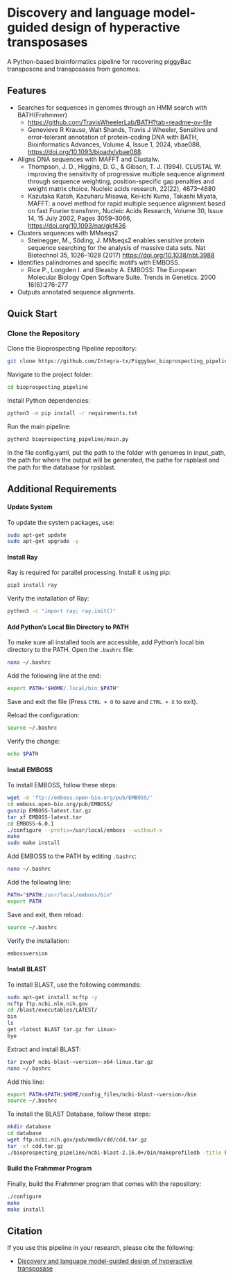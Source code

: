 # Discovery and language model-guided design of hyperactive transposases

A Python-based bioinformatics pipeline for recovering piggyBac transposons and transposases from genomes.

## Features
- Searches for sequences in genomes through an HMM search with BATH(Frahmmer)
  - [https://github.com/TravisWheelerLab/BATH?tab=readme-ov-file ](https://github.com/TravisWheelerLab/BATH.git)
  - Genevieve R Krause, Walt Shands, Travis J Wheeler, Sensitive and error-tolerant annotation of protein-coding DNA with BATH, Bioinformatics Advances, Volume 4, Issue 1, 2024, vbae088, https://doi.org/10.1093/bioadv/vbae088.
- Aligns DNA sequences with MAFFT and Clustalw.
  - Thompson, J. D., Higgins, D. G., & Gibson, T. J. (1994). CLUSTAL W: improving the sensitivity of progressive multiple sequence alignment through sequence weighting, position-specific gap penalties and weight matrix choice. Nucleic acids research, 22(22), 4673–4680
  - Kazutaka Katoh, Kazuharu Misawa, Kei‐ichi Kuma, Takashi Miyata, MAFFT: a novel method for rapid multiple sequence alignment based on fast Fourier transform, Nucleic Acids Research, Volume 30, Issue 14, 15 July 2002, Pages 3059–3066, https://doi.org/10.1093/nar/gkf436
- Clusters sequences with MMseqs2
  - Steinegger, M., Söding, J. MMseqs2 enables sensitive protein sequence searching for the analysis of massive data sets. Nat Biotechnol 35, 1026–1028 (2017) https://doi.org/10.1038/nbt.3988
- Identifies palindromes and specific motifs with EMBOSS.
  - Rice P., Longden I. and Bleasby A. EMBOSS: The European Molecular Biology Open Software Suite. Trends in Genetics. 2000 16(6):276-277 
- Outputs annotated sequence alignments.

## Quick Start

### Clone the Repository
Clone the Bioprospecting Pipeline repository:

```bash
git clone https://github.com/Integra-tx/Piggybac_bioprospecting_pipeline
```

Navigate to the project folder:

```bash
cd bioprospecting_pipeline
```

Install Python dependencies:

```bash
python3 -m pip install -r requirements.txt
```

Run the main pipeline:

```bash
python3 bioprospecting_pipeline/main.py
```
In the file config.yaml, put the path to the folder with genomes in input_path, the path for where the output will be generated, the pathe for rspblast and the path for the database for rpsblast. 

## Additional Requirements

#### Update System
To update the system packages, use:

```bash
sudo apt-get update
sudo apt-get upgrade -y
```

#### Install Ray
Ray is required for parallel processing. Install it using pip:

```bash
pip3 install ray
```

Verify the installation of Ray:

```bash
python3 -c "import ray; ray.init()"
```

#### Add Python’s Local Bin Directory to PATH
To make sure all installed tools are accessible, add Python’s local bin directory to the PATH. Open the `.bashrc` file:

```bash
nano ~/.bashrc
```

Add the following line at the end:

```bash
export PATH="$HOME/.local/bin:$PATH"
```

Save and exit the file (Press `CTRL + O` to save and `CTRL + X` to exit).

Reload the configuration:

```bash
source ~/.bashrc
```

Verify the change:

```bash
echo $PATH
```

#### Install EMBOSS
To install EMBOSS, follow these steps:

```bash
wget -m 'ftp://emboss.open-bio.org/pub/EMBOSS/'
cd emboss.open-bio.org/pub/EMBOSS/
gunzip EMBOSS-latest.tar.gz
tar xf EMBOSS-latest.tar
cd EMBOSS-6.0.1
./configure --prefix=/usr/local/emboss --without-x
make
sudo make install
```

Add EMBOSS to the PATH by editing `.bashrc`:

```bash
nano ~/.bashrc
```

Add the following line:

```bash
PATH="$PATH:/usr/local/emboss/bin"
export PATH
```

Save and exit, then reload:

```bash
source ~/.bashrc
```

Verify the installation:

```bash
embossversion
```

#### Install BLAST
To install BLAST, use the following commands:

```bash
sudo apt-get install ncftp -y
ncftp ftp.ncbi.nlm.nih.gov
cd /blast/executables/LATEST/
bin
ls
get <latest BLAST tar.gz for Linux>
bye
```

Extract and install BLAST:

```bash
tar zxvpf ncbi-blast-<version>-x64-linux.tar.gz
nano ~/.bashrc
```

Add this line:

```bash
export PATH=$PATH:$HOME/config_files/ncbi-blast-<version>/bin
source ~/.bashrc
```

To install the BLAST Database, follow these steps:

```bash
mkdir database
cd database
wget ftp.ncbi.nih.gov/pub/mmdb/cdd/cdd.tar.gz
tar -xf cdd.tar.gz
./bioprospecting_pipeline/ncbi-blast-2.16.0+/bin/makeprofiledb -title Pfam.v.26.0 -in Pfam.pn -out Pfam -threshold 9.82 -scale 100.0 -dbtype rps -index true
```

#### Build the Frahmmer Program
Finally, build the Frahmmer program that comes with the repository:

```bash
./configure
make
make install
```

## Citation
If you use this pipeline in your research, please cite the following:

- [Discovery and language model-guided design of hyperactive transposase](https://doi.org/10.xxxx/piggybac) 
